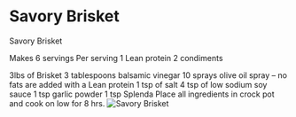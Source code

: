 # Savory Brisket

Savory Brisket

Makes 6 servings
Per serving
1 Lean protein
2 condiments

3lbs of Brisket
3 tablespoons balsamic vinegar
10 sprays olive oil spray – no fats are added with a Lean protein
1 tsp of salt
4 tsp of low sodium soy sauce
1 tsp garlic powder
1 tsp Splenda
Place all ingredients in crock pot and cook on low for 8 hrs.
![Savory Brisket](images/Savory%20Brisket.png)

